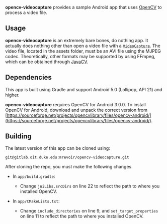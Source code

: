 **opencv-videocapture** provides a sample Android app that uses [OpenCV](http://opencv.org/platforms/android/) to process a video file.

## Usage

**opencv-videocapture** is an extremely bare bones, do nothing app. It actually 
does nothing other than open a video file with a [`VideoCapture`](http://docs.opencv.org/java/2.4.2/index.html?org/opencv/highgui/VideoCapture.html).
The video file, located in the assets folder, must be an AVI file using the MJPEG 
codec. Theoretically, other formats may be supported by using FFmpeg, which can
be obtained through [JavaCV](https://github.com/bytedeco/javacv).

## Dependencies

This app is built using Gradle and support Android 5.0 (Lollipop, API 21) and higher.

**opencv-videocapture** requires OpenCV for Android 3.0.0. To install OpenCV for Android, download and unpack the correct version from [https://sourceforge.net/projects/opencvlibrary/files/opencv-android/](https://sourceforge.net/projects/opencvlibrary/files/opencv-android/).

## Building

The latest version of this app can be cloned using:

```git@gitlab.oit.duke.edu:mrevoir/opencv-videocapture.git```

After cloning the repo, you must make the following changes.

* In `app/build.gradle`:
	* Change `jniLibs.srcDirs` on line 22 to reflect the path to where you installed OpenCV.
	
* In `app/CMakeLists.txt`:
	* Change `include_directories` on line 9, and `set_target_properties` on line 11 to reflect the path to where you installed OpenCV.
